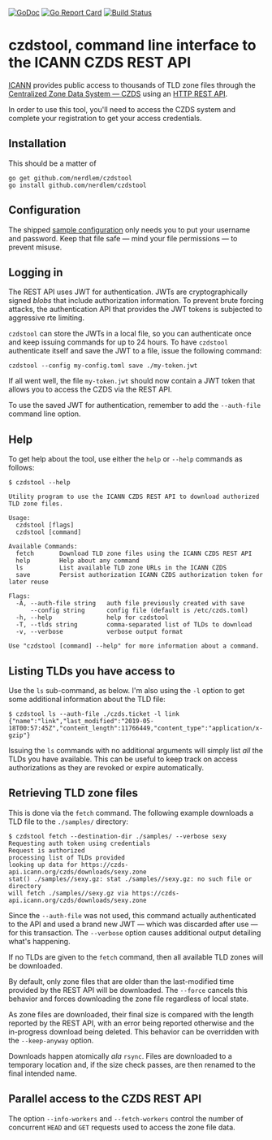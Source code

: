 [![GoDoc](https://godoc.org/github.com/nerdlem/czdstool?status.svg)](https://godoc.org/github.com/nerdlem/czdstool)
[![Go Report Card](https://goreportcard.com/badge/github.com/nerdlem/czdstool)](https://goreportcard.com/report/github.com/nerdlem/czdstool)
[![Build Status](https://travis-ci.org/nerdlem/czdstool.svg?branch=master)](https://travis-ci.org/nerdlem/czdstool)

# czdstool, command line interface to the ICANN CZDS REST API

[ICANN](https://icann.org) provides public access to thousands of TLD zone files through the [Centralized Zone Data System — CZDS](https://czds.icann.org) using an [HTTP REST API](https://github.com/icann/czds-api-client-java/blob/master/docs/ICANN_CZDS_api.pdf).

In order to use this tool, you'll need to access the CZDS system and complete your registration to get your access credentials.

## Installation

This should be a matter of

```
go get github.com/nerdlem/czdstool
go install github.com/nerdlem/czdstool
```

## Configuration

The shipped [sample configuration](https://github.com/nerdlem/czdstool/blob/master/czds.toml-example) only needs you to put your username and password. Keep that file safe — mind your file permissions — to prevent misuse.

## Logging in

The REST API uses JWT for authentication. JWTs are cryptographically signed _blobs_ that include authorization information. To prevent brute forcing attacks, the authentication API that provides the JWT tokens is subjected to aggressive rte limiting.

`czdstool` can store the JWTs in a local file, so you can authenticate once and keep issuing commands for up to 24 hours. To have `czdstool` authenticate itself and save the JWT to a file, issue the following command:

```
czdstool --config my-config.toml save ./my-token.jwt
```

If all went well, the file `my-token.jwt` should now contain a JWT token that allows you to access the CZDS via the REST API.

To use the saved JWT for authentication, remember to add the `--auth-file` command line option.

## Help

To get help about the tool, use either the `help` or `--help` commands as follows:

```
$ czdstool --help

Utility program to use the ICANN CZDS REST API to download authorized
TLD zone files.

Usage:
  czdstool [flags]
  czdstool [command]

Available Commands:
  fetch       Download TLD zone files using the ICANN CZDS REST API
  help        Help about any command
  ls          List available TLD zone URLs in the ICANN CZDS
  save        Persist authorization ICANN CZDS authorization token for later reuse

Flags:
  -A, --auth-file string   auth file previously created with save
      --config string      config file (default is /etc/czds.toml)
  -h, --help               help for czdstool
  -T, --tlds string        comma-separated list of TLDs to download
  -v, --verbose            verbose output format

Use "czdstool [command] --help" for more information about a command.
```

## Listing TLDs you have access to

Use the `ls` sub-command, as below. I'm also using the `-l` option to get some additional information about the TLD file:

```
$ czdstool ls --auth-file ./czds.ticket -l link
{"name":"link","last_modified":"2019-05-18T00:57:45Z","content_length":11766449,"content_type":"application/x-gzip"}
```

Issuing the `ls` commands with no additional arguments will simply list _all_ the TLDs you have available. This can be useful to keep track on access authorizations as they are revoked or expire automatically.

## Retrieving TLD zone files

This is done via the `fetch` command. The following example downloads a TLD file to the `./samples/` directory:

```
$ czdstool fetch --destination-dir ./samples/ --verbose sexy
Requesting auth token using credentials
Request is authorized
processing list of TLDs provided
looking up data for https://czds-api.icann.org/czds/downloads/sexy.zone
stat() ./samples//sexy.gz: stat ./samples//sexy.gz: no such file or directory
will fetch ./samples//sexy.gz via https://czds-api.icann.org/czds/downloads/sexy.zone
```

Since the `--auth-file` was not used, this command actually authenticated to the API and used a brand new JWT — which was discarded after use — for this transaction. The `--verbose` option causes additional output detailing what's happening.

If no TLDs are given to the `fetch` command, then all available TLD zones will be downloaded.

By default, only zone files that are older than the last-modified time provided by the REST API will be downloaded. The `--force` cancels this behavior and forces downloading the zone file regardless of local state.

As zone files are downloaded, their final size is compared with the length reported by the REST API, with an error being reported otherwise and the in-progress download being deleted. This behavior can be overridden with the `--keep-anyway` option.

Downloads happen atomically _ala_ `rsync`. Files are downloaded to a temporary location and, if the size check passes, are then renamed to the final intended name.

## Parallel access to the CZDS REST API

The option `--info-workers` and `--fetch-workers` control the number of concurrent `HEAD` and `GET` requests used to access the zone file data.
